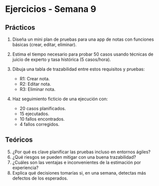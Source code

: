 # Ejercicios - Semana 9

## Prácticos

1. Diseña un mini plan de pruebas para una app de notas con funciones básicas (crear, editar, eliminar).
2. Estima el tiempo necesario para probar 50 casos usando técnicas de juicio de experto y tasa histórica (5 casos/hora).
3. Dibuja una tabla de trazabilidad entre estos requisitos y pruebas:
   - R1: Crear nota.
   - R2: Editar nota.
   - R3: Eliminar nota.

4. Haz seguimiento ficticio de una ejecución con:
   - 20 casos planificados.
   - 15 ejecutados.
   - 10 fallos encontrados.
   - 4 fallos corregidos.

## Teóricos

5. ¿Por qué es clave planificar las pruebas incluso en entornos ágiles?
6. ¿Qué riesgos se pueden mitigar con una buena trazabilidad?
7. ¿Cuáles son las ventajas e inconvenientes de la estimación por experiencia?
8. Explica qué decisiones tomarías si, en una semana, detectas más defectos de los esperados.
